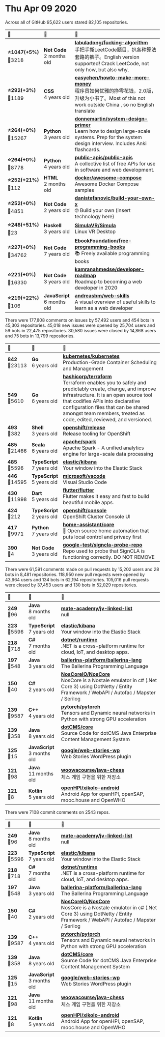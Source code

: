# Thu Apr 09 2020

Across all of GitHub 95,622 users stared 
82,105 repositories. 

| :page_with_curl: | :calendar: | :page_with_curl: |
| :--- | :--- | :--- |
| **:star:1047(+5%)**<br>:twisted_rightwards_arrows:3218 | **Not Code**<br>2 months old | **[labuladong/fucking-algorithm](https://github.com/labuladong/fucking-algorithm)**<br>手把手撕LeetCode题目，扒各种算法套路的裤子。English version supported! Crack LeetCode, not only how, but also why.  |
| **:star:292(+3%)**<br>:twisted_rightwards_arrows:1189 | **CSS**<br>4 years old | **[easychen/howto-make-more-money](https://github.com/easychen/howto-make-more-money)**<br>程序员如何优雅的挣零花钱，2.0版，升级为小书了。Most of this not work outside China , so no English translate |
| **:star:264(+0%)**<br>:twisted_rightwards_arrows:15267 | **Python**<br>3 years old | **[donnemartin/system-design-primer](https://github.com/donnemartin/system-design-primer)**<br>Learn how to design large-scale systems. Prep for the system design interview.  Includes Anki flashcards. |
| **:star:264(+0%)**<br>:twisted_rightwards_arrows:8778 | **Python**<br>4 years old | **[public-apis/public-apis](https://github.com/public-apis/public-apis)**<br>A collective list of free APIs for use in software and web development. |
| **:star:252(+21%)**<br>:twisted_rightwards_arrows:112 | **HTML**<br>2 months old | **[docker/awesome-compose](https://github.com/docker/awesome-compose)**<br>Awesome Docker Compose samples |
| **:star:252(+0%)**<br>:twisted_rightwards_arrows:4851 | **Not Code**<br>2 years old | **[danistefanovic/build-your-own-x](https://github.com/danistefanovic/build-your-own-x)**<br>🤓 Build your own (insert technology here) |
| **:star:248(+51%)**<br>:twisted_rightwards_arrows:23 | **Haskell**<br>3 years old | **[SimulaVR/Simula](https://github.com/SimulaVR/Simula)**<br>Linux VR Desktop |
| **:star:227(+0%)**<br>:twisted_rightwards_arrows:34762 | **Not Code**<br>7 years old | **[EbookFoundation/free-programming-books](https://github.com/EbookFoundation/free-programming-books)**<br>:books: Freely available programming books |
| **:star:221(+0%)**<br>:twisted_rightwards_arrows:16330 | **Not Code**<br>3 years old | **[kamranahmedse/developer-roadmap](https://github.com/kamranahmedse/developer-roadmap)**<br>Roadmap to becoming a web developer in 2020 |
| **:star:219(+22%)**<br>:twisted_rightwards_arrows:106 | **JavaScript**<br>6 months old | **[andreasbm/web-skills](https://github.com/andreasbm/web-skills)**<br>A visual overview of useful skills to learn as a web developer |

There were 177,808 comments on issues by 57,492 users and 454 bots in 45,303 repositories.
45,018 new issues were opened by 25,704 users and 59 bots in 22,475 repositories.
30,580 issues were closed by 14,868 users and 75 bots in 13,799 repositories.

| :speech_balloon: | :calendar: | :page_with_curl: |
| :--- | :--- | :--- |
| **842**<br>:twisted_rightwards_arrows:23113 | **Go**<br>6 years old | **[kubernetes/kubernetes](https://github.com/kubernetes/kubernetes)**<br>Production-Grade Container Scheduling and Management |
| **549**<br>:twisted_rightwards_arrows:5610 | **Go**<br>6 years old | **[hashicorp/terraform](https://github.com/hashicorp/terraform)**<br>Terraform enables you to safely and predictably create, change, and improve infrastructure. It is an open source tool that codifies APIs into declarative configuration files that can be shared amongst team members, treated as code, edited, reviewed, and versioned. |
| **493**<br>:twisted_rightwards_arrows:382 | **Shell**<br>3 years old | **[openshift/release](https://github.com/openshift/release)**<br>Release tooling for OpenShift |
| **485**<br>:twisted_rightwards_arrows:21466 | **Scala**<br>6 years old | **[apache/spark](https://github.com/apache/spark)**<br>Apache Spark - A unified analytics engine for large-scale data processing |
| **485**<br>:twisted_rightwards_arrows:5596 | **TypeScript**<br>7 years old | **[elastic/kibana](https://github.com/elastic/kibana)**<br>Your window into the Elastic Stack |
| **446**<br>:twisted_rightwards_arrows:14595 | **TypeScript**<br>5 years old | **[microsoft/vscode](https://github.com/microsoft/vscode)**<br>Visual Studio Code |
| **430**<br>:twisted_rightwards_arrows:11998 | **Dart**<br>5 years old | **[flutter/flutter](https://github.com/flutter/flutter)**<br>Flutter makes it easy and fast to build beautiful mobile apps. |
| **424**<br>:twisted_rightwards_arrows:212 | **TypeScript**<br>2 years old | **[openshift/console](https://github.com/openshift/console)**<br>OpenShift Cluster Console UI |
| **417**<br>:twisted_rightwards_arrows:9971 | **Python**<br>7 years old | **[home-assistant/core](https://github.com/home-assistant/core)**<br>:house_with_garden: Open source home automation that puts local control and privacy first |
| **390**<br>:twisted_rightwards_arrows:4 | **Not Code**<br>3 years old | **[google-test/signcla-probe-repo](https://github.com/google-test/signcla-probe-repo)**<br>Repo used to probe that SignCLA is functioning correctly.  DO NOT REMOVE |

There were 61,591 comments made on pull requests by 15,202 users and 28 bots in 8,481 repositories.
118,950 new pull requests were opened by 43,664 users and 134 bots in 62,194 repositories.
105,016 pull requests were closed by 37,453 users and 130 bots in 52,029 repositories.

| :speech_balloon: | :calendar: | :page_with_curl: |
| :--- | :--- | :--- |
| **249**<br>:twisted_rightwards_arrows:96 | **Java**<br>8 months old | **[mate-academy/jv-linked-list](https://github.com/mate-academy/jv-linked-list)**<br>null |
| **223**<br>:twisted_rightwards_arrows:5596 | **TypeScript**<br>7 years old | **[elastic/kibana](https://github.com/elastic/kibana)**<br>Your window into the Elastic Stack |
| **218**<br>:twisted_rightwards_arrows:718 | **C#**<br>7 months old | **[dotnet/runtime](https://github.com/dotnet/runtime)**<br>.NET is a cross-platform runtime for cloud, IoT, and desktop apps. |
| **197**<br>:twisted_rightwards_arrows:548 | **Java**<br>3 years old | **[ballerina-platform/ballerina-lang](https://github.com/ballerina-platform/ballerina-lang)**<br>The Ballerina Programming Language |
| **150**<br>:twisted_rightwards_arrows:40 | **C#**<br>2 years old | **[NosCoreIO/NosCore](https://github.com/NosCoreIO/NosCore)**<br>NosCore is a Nostale emulator in c# (.Net Core 3) using DotNetty / Entity Framework / WebAPI / Autofac / Mapster / Serilog |
| **139**<br>:twisted_rightwards_arrows:9587 | **C++**<br>4 years old | **[pytorch/pytorch](https://github.com/pytorch/pytorch)**<br>Tensors and Dynamic neural networks in Python with strong GPU acceleration |
| **139**<br>:twisted_rightwards_arrows:358 | **Java**<br>8 years old | **[dotCMS/core](https://github.com/dotCMS/core)**<br>Source Code for dotCMS Java Enterprise Content Management System |
| **125**<br>:twisted_rightwards_arrows:15 | **JavaScript**<br>3 months old | **[google/web-stories-wp](https://github.com/google/web-stories-wp)**<br>Web Stories WordPress plugin |
| **121**<br>:twisted_rightwards_arrows:98 | **Java**<br>11 months old | **[woowacourse/java-chess](https://github.com/woowacourse/java-chess)**<br>체스 게임 구현을 위한 저장소 |
| **121**<br>:twisted_rightwards_arrows:8 | **Kotlin**<br>5 years old | **[openHPI/xikolo-android](https://github.com/openHPI/xikolo-android)**<br>Android App for openHPI, openSAP, mooc.house and OpenWHO |

There were 7108 commit comments on 2543 repos.

| :speech_balloon: | :calendar: | :page_with_curl: |
| :--- | :--- | :--- |
| **249**<br>:twisted_rightwards_arrows:96 | **Java**<br>8 months old | **[mate-academy/jv-linked-list](https://github.com/mate-academy/jv-linked-list)**<br>null |
| **223**<br>:twisted_rightwards_arrows:5596 | **TypeScript**<br>7 years old | **[elastic/kibana](https://github.com/elastic/kibana)**<br>Your window into the Elastic Stack |
| **218**<br>:twisted_rightwards_arrows:718 | **C#**<br>7 months old | **[dotnet/runtime](https://github.com/dotnet/runtime)**<br>.NET is a cross-platform runtime for cloud, IoT, and desktop apps. |
| **197**<br>:twisted_rightwards_arrows:548 | **Java**<br>3 years old | **[ballerina-platform/ballerina-lang](https://github.com/ballerina-platform/ballerina-lang)**<br>The Ballerina Programming Language |
| **150**<br>:twisted_rightwards_arrows:40 | **C#**<br>2 years old | **[NosCoreIO/NosCore](https://github.com/NosCoreIO/NosCore)**<br>NosCore is a Nostale emulator in c# (.Net Core 3) using DotNetty / Entity Framework / WebAPI / Autofac / Mapster / Serilog |
| **139**<br>:twisted_rightwards_arrows:9587 | **C++**<br>4 years old | **[pytorch/pytorch](https://github.com/pytorch/pytorch)**<br>Tensors and Dynamic neural networks in Python with strong GPU acceleration |
| **139**<br>:twisted_rightwards_arrows:358 | **Java**<br>8 years old | **[dotCMS/core](https://github.com/dotCMS/core)**<br>Source Code for dotCMS Java Enterprise Content Management System |
| **125**<br>:twisted_rightwards_arrows:15 | **JavaScript**<br>3 months old | **[google/web-stories-wp](https://github.com/google/web-stories-wp)**<br>Web Stories WordPress plugin |
| **121**<br>:twisted_rightwards_arrows:98 | **Java**<br>11 months old | **[woowacourse/java-chess](https://github.com/woowacourse/java-chess)**<br>체스 게임 구현을 위한 저장소 |
| **121**<br>:twisted_rightwards_arrows:8 | **Kotlin**<br>5 years old | **[openHPI/xikolo-android](https://github.com/openHPI/xikolo-android)**<br>Android App for openHPI, openSAP, mooc.house and OpenWHO |

